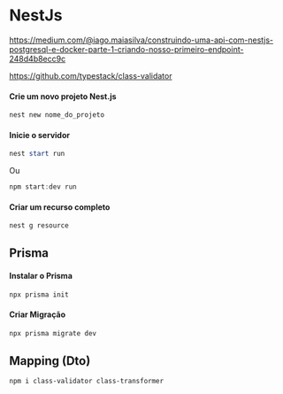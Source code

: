 # NestJs
https://medium.com/@iago.maiasilva/construindo-uma-api-com-nestjs-postgresql-e-docker-parte-1-criando-nosso-primeiro-endpoint-248d4b8ecc9c

https://github.com/typestack/class-validator

#### Crie um novo projeto Nest.js
```powershell
nest new nome_do_projeto
```

#### Inicie o servidor 
```powershell
nest start run
```
Ou
```powershell
npm start:dev run
```

#### Criar um recurso completo
```powershell
nest g resource
```

## Prisma

#### Instalar o Prisma
```powershell
npx prisma init
```

#### Criar Migração
```powershell
npx prisma migrate dev
```

## Mapping (Dto)
```powershell
npm i class-validator class-transformer
```

